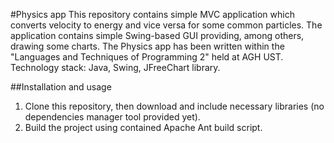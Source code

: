 #Physics app
This repository contains simple MVC application which converts velocity to energy and vice versa for some common particles. The application contains simple Swing-based GUI providing, among others, drawing some charts. The Physics app has been written within the "Languages and Techniques of Programming 2" held at AGH UST. Technology stack: Java, Swing, JFreeChart library.

##Installation and usage
1. Clone this repository, then download and include necessary libraries (no dependencies manager tool provided yet).  
2. Build the project using contained Apache Ant build script.  
